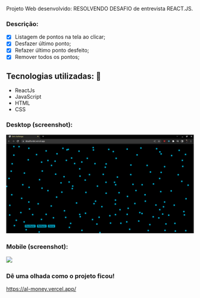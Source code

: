 Projeto Web desenvolvido: RESOLVENDO DESAFIO de entrevista REACT.JS.

### Descrição:
- [x] Listagem de pontos na tela ao clicar;
- [x] Desfazer último ponto;
- [x] Refazer último ponto desfeito;
- [x] Remover todos os pontos;

## Tecnologias utilizadas: 🚀
- ReactJs
- JavaScript
- HTML
- CSS

### Desktop (screenshot):
<img src="./src/assets/dotChallenge.png" />


### Mobile (screenshot):
<img src="./src/assets/dotChallenge.jpeg" />


### Dê uma olhada como o projeto ficou!
https://al-money.vercel.app/

<br>
